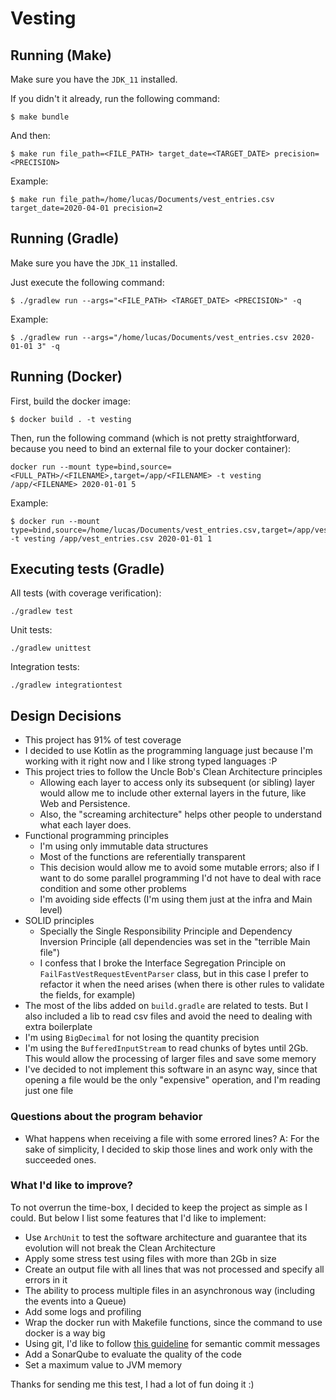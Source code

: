 # Vesting

## Running (Make)
Make sure you have the `JDK_11` installed.

If you didn't it already, run the following command:
```shell
$ make bundle
```

And then:
```shell
$ make run file_path=<FILE_PATH> target_date=<TARGET_DATE> precision=<PRECISION>
```

Example:
```shell
$ make run file_path=/home/lucas/Documents/vest_entries.csv target_date=2020-04-01 precision=2
```

## Running (Gradle)
Make sure you have the `JDK_11` installed.

Just execute the following command:
```shell
$ ./gradlew run --args="<FILE_PATH> <TARGET_DATE> <PRECISION>" -q
```

Example:
```shell
$ ./gradlew run --args="/home/lucas/Documents/vest_entries.csv 2020-01-01 3" -q
```

## Running (Docker)
First, build the docker image:
```shell
$ docker build . -t vesting
```

Then, run the following command (which is not pretty straightforward, because you need to bind an external file to your docker container):
```shell
docker run --mount type=bind,source=<FULL_PATH>/<FILENAME>,target=/app/<FILENAME> -t vesting /app/<FILENAME> 2020-01-01 5
```

Example:
```shell
$ docker run --mount type=bind,source=/home/lucas/Documents/vest_entries.csv,target=/app/vest_entries.csv -t vesting /app/vest_entries.csv 2020-01-01 1
```

## Executing tests (Gradle)
All tests (with coverage verification):
```shell
./gradlew test
```

Unit tests:
```shell
./gradlew unittest
```

Integration tests:
```shell
./gradlew integrationtest
```

## Design Decisions

- This project has 91% of test coverage
- I decided to use Kotlin as the programming language just because I'm working with it right now and I like strong typed languages :P
- This project tries to follow the Uncle Bob's Clean Architecture principles
  - Allowing each layer to access only its subsequent (or sibling) layer would allow me to include other external layers in the future, like Web and Persistence.
  - Also, the "screaming architecture" helps other people to understand what each layer does. 
- Functional programming principles
  - I'm using only immutable data structures
  - Most of the functions are referentially transparent
  - This decision would allow me to avoid some mutable errors; also if I want to do some parallel programming I'd not have to deal with race condition and some other problems
  - I'm avoiding side effects (I'm using them just at the infra and Main level)
- SOLID principles
  - Specially the Single Responsibility Principle and Dependency Inversion Principle (all dependencies was set in the "terrible Main file")
  - I confess that I broke the Interface Segregation Principle on `FailFastVestRequestEventParser` class, but in this case I prefer to refactor it when the need arises (when there is other rules to validate the fields, for example)
- The most of the libs added on `build.gradle` are related to tests. But I also included a lib to read csv files and avoid the need to dealing with extra boilerplate
- I'm using `BigDecimal` for not losing the quantity precision
- I'm using the `BufferedInputStream` to read chunks of bytes until 2Gb. This would allow the processing of larger files and save some memory
- I've decided to not implement this software in an async way, since that opening a file would be the only "expensive" operation, and I'm reading just one file

### Questions about the program behavior
- What happens when receiving a file with some errored lines? A: For the sake of simplicity, I decided to skip those lines and work only with the succeeded ones.

### What I'd like to improve?
To not overrun the time-box, I decided to keep the project as simple as I could. But below I list some features that I'd like to implement:
- Use `ArchUnit` to test the software architecture and guarantee that its evolution will not break the Clean Architecture
- Apply some stress test using files with more than 2Gb in size
- Create an output file with all lines that was not processed and specify all errors in it
- The ability to process multiple files in an asynchronous way (including the events into a Queue)
- Add some logs and profiling
- Wrap the docker run with Makefile functions, since the command to use docker is a way big
- Using git, I'd like to follow [this guideline](https://www.conventionalcommits.org/en/v1.0.0/) for semantic commit messages
- Add a SonarQube to evaluate the quality of the code
- Set a maximum value to JVM memory

Thanks for sending me this test, I had a lot of fun doing it :)